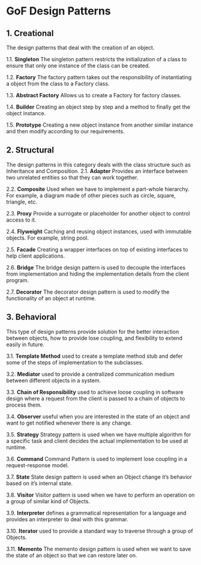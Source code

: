 # GoF Design Patterns

## 1. Creational
The design patterns that deal with the creation of an object.

1.1. **Singleton**
The singleton pattern restricts the initialization of a class to ensure that only one instance of the class can be created.



1.2. **Factory**
The factory pattern takes out the responsibility of instantiating a object from the class to a Factory class.


1.3. **Abstract Factory**
Allows us to create a Factory for factory classes.

1.4. **Builder**
Creating an object step by step and a method to finally get the object instance.

1.5. **Prototype**
Creating a new object instance from another similar instance and then modify according to our requirements.


## 2. Structural
The design patterns in this category deals with the class structure such as Inheritance and Composition.
2.1. **Adapter**
Provides an interface between two unrelated entities so that they can work together.

2.2. **Composite**
Used when we have to implement a part-whole hierarchy. For example, a diagram made of other pieces such as circle, square, triangle, etc.

2.3. **Proxy**
Provide a surrogate or placeholder for another object to control access to it.

2.4. **Flyweight**
Caching and reusing object instances, used with immutable objects. For example, string pool.

2.5. **Facade**
Creating a wrapper interfaces on top of existing interfaces to help client applications.

2.6. **Bridge**
The bridge design pattern is used to decouple the interfaces from implementation and hiding the implementation details from the client program.

2.7. **Decorator**
The decorator design pattern is used to modify the functionality of an object at runtime.


## 3. Behavioral
This type of design patterns provide solution for the better interaction between objects, how to provide lose coupling, and flexibility to extend easily in future.

3.1. **Template Method**
used to create a template method stub and defer some of the steps of implementation to the subclasses.

3.2. **Mediator**
used to provide a centralized communication medium between different objects in a system.

3.3. **Chain of Responsibility**
used to achieve loose coupling in software design where a request from the client is passed to a chain of objects to process them.

3.4. **Observer**
useful when you are interested in the state of an object and want to get notified whenever there is any change.

3.5. **Strategy**
Strategy pattern is used when we have multiple algorithm for a specific task and client decides the actual implementation to be used at runtime.

3.6. **Command**
Command Pattern is used to implement lose coupling in a request-response model.

3.7. **State**
State design pattern is used when an Object change it’s behavior based on it’s internal state.

3.8. **Visitor**
Visitor pattern is used when we have to perform an operation on a group of similar kind of Objects.

3.9. **Interpreter**
defines a grammatical representation for a language and provides an interpreter to deal with this grammar.

3.10. **Iterator**
used to provide a standard way to traverse through a group of Objects.

3.11. **Memento**
The memento design pattern is used when we want to save the state of an object so that we can restore later on.






